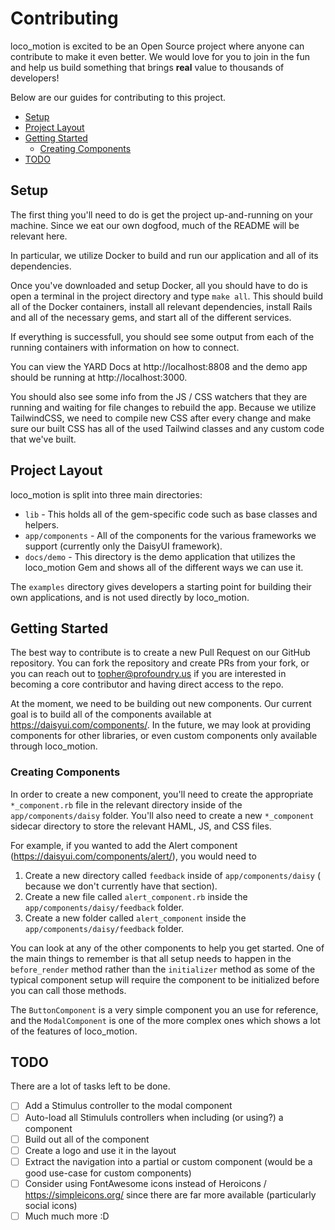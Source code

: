 <!-- omit from toc -->
# Contributing

loco_motion is excited to be an Open Source project where anyone can contribute
to make it even better. We would love for you to join in the fun and help us
build something that brings **real** value to thousands of developers!

Below are our guides for contributing to this project.

- [Setup](#setup)
- [Project Layout](#project-layout)
- [Getting Started](#getting-started)
  - [Creating Components](#creating-components)
- [TODO](#todo)

## Setup

The first thing you'll need to do is get the project up-and-running on your
machine. Since we eat our own dogfood, much of the README will be relevant here.

In particular, we utilize Docker to build and run our application and all of its
dependencies.

Once you've downloaded and setup Docker, all you should have to do is open a
terminal in the project directory and type `make all`. This should build all of
the Docker containers, install all relevant dependencies, install Rails and all
of the necessary gems, and start all of the different services.

If everything is successfull, you should see some output from each of the
running containers with information on how to connect.

You can view the YARD Docs at http://localhost:8808 and the demo app should be
running at http://localhost:3000.

You should also see some info from the JS / CSS watchers that they are running
and waiting for file changes to rebuild the app. Because we utilize TailwindCSS,
we need to compile new CSS after every change and make sure our built CSS has
all of the used Tailwind classes and any custom code that we've built.

## Project Layout

loco_motion is split into three main directories:

 - `lib` - This holds all of the gem-specific code such as base classes and
   helpers.
 - `app/components` - All of the components for the various frameworks we
   support (currently only the DaisyUI framework).
 - `docs/demo` - This directory is the demo application that utilizes the
   loco_motion Gem and shows all of the different ways we can use it.

The `examples` directory gives developers a starting point for building their
own applications, and is not used directly by loco_motion.

## Getting Started

The best way to contribute is to create a new Pull Request on our GitHub
repository. You can fork the repository and create PRs from your fork, or you
can reach out to topher@profoundry.us if you are interested in becoming a core
contributor and having direct access to the repo.

At the moment, we need to be building out new components. Our current goal is to
build all of the components available at https://daisyui.com/components/. In the
future, we may look at providing components for other libraries, or even custom
components only available through loco_motion.

### Creating Components

In order to create a new component, you'll need to create the appropriate
`*_component.rb` file in the relevant directory inside of the
`app/components/daisy` folder. You'll also need to create a new `*_component`
sidecar directory to store the relevant HAML, JS, and CSS files.

For example, if you wanted to add the Alert component
(https://daisyui.com/components/alert/), you would need to

1. Create a new directory called `feedback` inside of `app/components/daisy` (
   because we don't currently have that section).
2. Create a new file called `alert_component.rb` inside the
   `app/components/daisy/feedback` folder.
3. Create a new folder called `alert_component` inside the
   `app/components/daisy/feedback` folder.

You can look at any of the other components to help you get started. One of the
main things to remember is that all setup needs to happen in the `before_render`
method rather than the `initializer` method as some of the typical component
setup will require the component to be initialized before you can call those
methods.

The `ButtonComponent` is a very simple component you an use for reference, and
the `ModalComponent` is one of the more complex ones which shows a lot of the
features of loco_motion.

## TODO

There are a lot of tasks left to be done.

 - [ ] Add a Stimulus controller to the modal component
 - [ ] Auto-load all Stimululs controllers when including (or using?) a
       component
 - [ ] Build out all of the component
 - [ ] Create a logo and use it in the layout
 - [ ] Extract the navigation into a partial or custom component (would be a
       good use-case for custom components)
 - [ ] Consider using FontAwesome icons instead of Heroicons /
       https://simpleicons.org/ since there are far more available
       (particularly social icons)
 - [ ] Much much more :D

